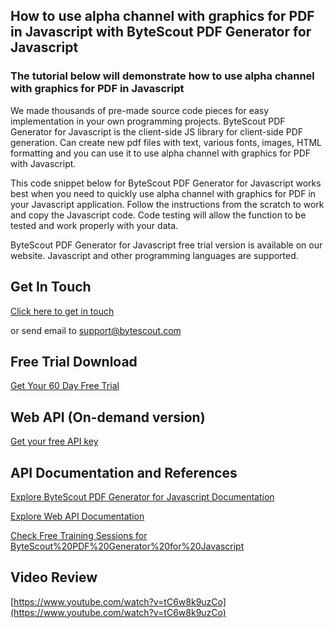 ## How to use alpha channel with graphics for PDF in Javascript with ByteScout PDF Generator for Javascript

### The tutorial below will demonstrate how to use alpha channel with graphics for PDF in Javascript

We made thousands of pre-made source code pieces for easy implementation in your own programming projects. ByteScout PDF Generator for Javascript is the client-side JS library for client-side PDF generation. Can create new pdf files with text, various fonts, images, HTML formatting and you can use it to use alpha channel with graphics for PDF with Javascript.

This code snippet below for ByteScout PDF Generator for Javascript works best when you need to quickly use alpha channel with graphics for PDF in your Javascript application. Follow the instructions from the scratch to work and copy the Javascript code. Code testing will allow the function to be tested and work properly with your data.

ByteScout PDF Generator for Javascript free trial version is available on our website. Javascript and other programming languages are supported.

## Get In Touch

[Click here to get in touch](https://bytescout.zendesk.com/hc/en-us/requests/new?subject=ByteScout%20PDF%20Generator%20for%20Javascript%20Question)

or send email to [support@bytescout.com](mailto:support@bytescout.com?subject=ByteScout%20PDF%20Generator%20for%20Javascript%20Question) 

## Free Trial Download

[Get Your 60 Day Free Trial](https://bytescout.com/download/web-installer?utm_source=github-readme)

## Web API (On-demand version)

[Get your free API key](https://pdf.co/documentation/api?utm_source=github-readme)

## API Documentation and References

[Explore ByteScout PDF Generator for Javascript Documentation](https://bytescout.com/documentation/index.html?utm_source=github-readme)

[Explore Web API Documentation](https://pdf.co/documentation/api?utm_source=github-readme)

[Check Free Training Sessions for ByteScout%20PDF%20Generator%20for%20Javascript](https://academy.bytescout.com/)

## Video Review

[https://www.youtube.com/watch?v=tC6w8k9uzCo](https://www.youtube.com/watch?v=tC6w8k9uzCo)